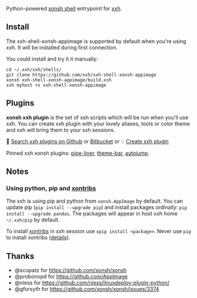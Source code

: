 Python-powered [xonsh shell](https://xon.sh) entrypoint for [xxh](https://github.com/xxh/xxh).

## Install

The xxh-shell-xonsh-appimage is supported by default when you're using xxh. 
It will be installed during first connection. 

You could install and try it it manually:
```
cd ~/.xxh/xxh/shells/
git clone https://github.com/xxh/xxh-shell-xonsh-appimage
xonsh xxh-shell-xonsh-appimage/build.xsh
xxh myhost +s xxh-shell-xonsh-appimage
```

## Plugins

**xonsh xxh plugin** is the set of xsh scripts which will be run when you'll use xxh. You can create xxh plugin with your lovely aliases, tools or color theme and xxh will bring them to your ssh sessions.

🔎 [Search xxh plugins on Github](https://github.com/search?q=xxh-plugin-xonsh&type=Repositories) or [Bitbucket](https://bitbucket.org/repo/all?name=xxh-plugin-xonsh) or 💡 [Create xxh plugin](https://github.com/xxh/xxh-plugin-xonsh-sample)

Pinned xxh xonsh plugins: [pipe-liner](https://github.com/xxh/xxh-plugin-xonsh-pipe-liner), [theme-bar](https://github.com/xxh/xxh-plugin-xonsh-theme-bar), [autojump](https://github.com/xxh/xxh-plugin-xonsh-autojump).
  
## Notes

### Using python, pip and [xontribs](https://xon.sh/xontribs.html)

The xxh is using pip and python from `xonsh.AppImage` by default. You can update pip (`pip install --upgrade pip`) and install packages ordinally: `pip install --upgrade pandas`. The packages will appear in host xxh home `~/.xxh/pip` by default.

To install [xontribs](https://xon.sh/xontribs.html) in xxh session use `xpip install <package>`. Never use `pip` to install xontribs ([details](https://github.com/xonsh/xonsh/issues/3463)).

## Thanks
* @scopatz for https://github.com/xonsh/xonsh
* @probonopd for https://github.com/AppImage
* @niess for https://github.com/niess/linuxdeploy-plugin-python/
* @gforsyth for https://github.com/xonsh/xonsh/issues/3374
 

